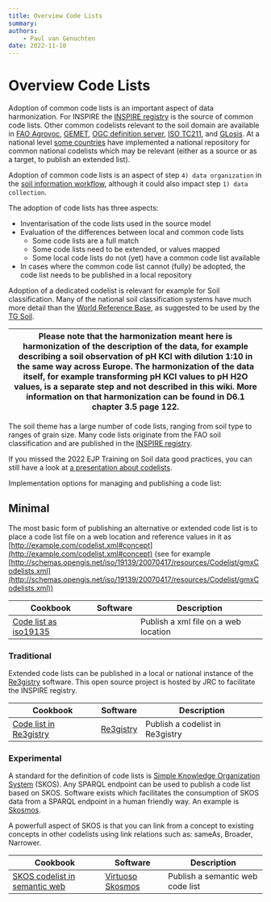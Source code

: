 ```yaml
---
title: Overview Code Lists
summary: 
authors:
    - Paul van Genuchten
date: 2022-11-10
---
```


# Overview Code Lists

Adoption of common code lists is an important aspect of data harmonization. For INSPIRE the [INSPIRE registry](https://inspire.ec.europa.eu/registry) is the source of common code lists. Other common codelists relevant to the soil domain are available in [FAO Agrovoc](https://agrovoc.fao.org/browse/agrovoc/en/), [GEMET](https://www.eionet.europa.eu/gemet/en/about/), [OGC definition server](https://www.ogc.org/def-server), [ISO TC211](http://www.isotc211.org/2005/resources/Codelist/gmxCodelists.xml), and [GLosis](https://github.com/rapw3k/glosis/blob/master/glosis_cl.ttl). At a national level [some countries](https://ec.europa.eu/isa2/solutions/re3gistry_en/) have implemented a national repository for common national codelists which may be relevant (either as a source or as a target, to publish an extended list).

Adoption of common code lists is an aspect of step `4) data organization` in the [soil information workflow](https://www.isric.org/index.php/utilise/community-practice), although it could also impact step `1) data collection`.

The adoption of code lists has three aspects:

- Inventarisation of the code lists used in the source model
- Evaluation of the differences between local and common code lists
  - Some code lists are a full match
  - Some code lists need to be extended, or values mapped
  - Some local code lists do not (yet) have a common code list available
- In cases where the common code list cannot (fully) be adopted, the code list needs to be published in a local repository

Adoption of a dedicated codelist is relevant for example for Soil classification. Many of the national soil classification systems have much more detail than the [World Reference Base](https://inspire.ec.europa.eu/codelist/WRBSpecifierValue), as suggested to be used by the [TG Soil](https://inspire.ec.europa.eu/id/document/tg/so).

| Please note that the harmonization meant here is harmonization of the description of the data, for example describing a soil observation of pH KCl with dilution 1:10 in the same way across Europe. The harmonization of the data itself, for example transforming pH KCl values to pH H2O values, is a separate step and not described in this wiki. More information on that harmonization can be found in D6.1 chapter 3.5 page 122. |
| --- |

The soil theme has a large number of code lists, ranging from soil type to ranges of grain size. Many code lists originate from the FAO soil classification and are published in the [INSPIRE registry](https://inspire.ec.europa.eu/registry/).

If you missed the 2022 EJP Training on Soil data good practices, you can still have a look at [a presentation about codelists](https://wur.yuja.com/V/Video?v=195138&node=829589&a=1673682788&autoplay=1).

Implementation options for managing and publishing a code list:

## Minimal

The most basic form of publishing an alternative or extended code list is to place a code list file on a web location and reference values in it as [http://example.com/codelist.xml#concept](http://example.com/codelist.xml#concept) (see for example [http://schemas.opengis.net/iso/19139/20070417/resources/Codelist/gmxCodelists.xml](http://schemas.opengis.net/iso/19139/20070417/resources/Codelist/gmxCodelists.xml))

| Cookbook | Software | Description |
| --- | --- | --- |
| [Code list as iso19135](tools/codelist-iso19135.md) | | Publish a xml file on a web location |


### Traditional

Extended code lists can be published in a local or national instance of the [Re3gistry](https://github.com/ec-jrc/re3gistry) software. This open source project is hosted by JRC to facilitate the INSPIRE registry.

| Cookbook | Software | Description |
| --- | --- | --- |
| [Code list in Re3gistry](tools/re3gistry.md) | [Re3gistry](https://ec.europa.eu/isa2/solutions/re3gistry_en/) | Publish a codelist in Re3gistry |

### Experimental

A standard for the definition of code lists is [Simple Knowledge Organization System](https://www.w3.org/TR/skos-reference/) (SKOS). Any SPARQL endpoint can be used to publish a code list based on SKOS. Software exists which facilitates the consumption of SKOS data from a SPARQL endpoint in a human friendly way. An example is [Skosmos](https://skosmos.org/).

A powerfull aspect of SKOS is that you can link from a concept to existing concepts in other codelists using link relations such as: sameAs, Broader, Narrower.

| Cookbook | Software | Description |
| --- | --- | --- |
| [SKOS codelist in semantic web](tools/virtuoso.md) | [Virtuoso](https://virtuoso.openlinksw.com/) [Skosmos](https://skosmos.org) | Publish a semantic web code list | 